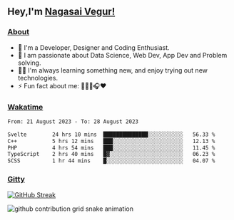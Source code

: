 ## Hey,I'm [Nagasai Vegur!](https://nsvegur.vercel.app/)

### [About](https://nsvegur.me/)

- 🔭 I'm a Developer, Designer and Coding Enthusiast.
- 🎲 I am passionate about Data Science, Web Dev, App Dev and Problem solving. 
- 👨‍💻 I'm always learning something new, and enjoy trying out new technologies.
- ⚡ Fun fact about me: 👨🏻‍💻🎧♥️

### [Wakatime](https://wakatime.com/@NSVegur)

<!--START_SECTION:waka-->

```txt
From: 21 August 2023 - To: 28 August 2023

Svelte        24 hrs 10 mins  ██████████████░░░░░░░░░░░   56.33 %
C++           5 hrs 12 mins   ███░░░░░░░░░░░░░░░░░░░░░░   12.13 %
PHP           4 hrs 54 mins   ███░░░░░░░░░░░░░░░░░░░░░░   11.45 %
TypeScript    2 hrs 40 mins   █▓░░░░░░░░░░░░░░░░░░░░░░░   06.23 %
SCSS          1 hr 44 mins    █░░░░░░░░░░░░░░░░░░░░░░░░   04.07 %
```

<!--END_SECTION:waka-->

### [Gitty](https://github.com/NSVEGUR?tab=repositories)

[![GitHub Streak](https://github-readme-streak-stats.herokuapp.com?user=NSVEGUR&theme=dark&hide_border=true&date_format=M%20j%5B%2C%20Y%5D&ring=57A6FF&fire=57A6FF&currStreakLabel=57A6FF&background=0F1017)]('https://github.com/NSVEGUR')

![github contribution grid snake animation](https://raw.githubusercontent.com/NSVEGUR/NSVEGUR/output/github-contribution-grid-snake.svg)
